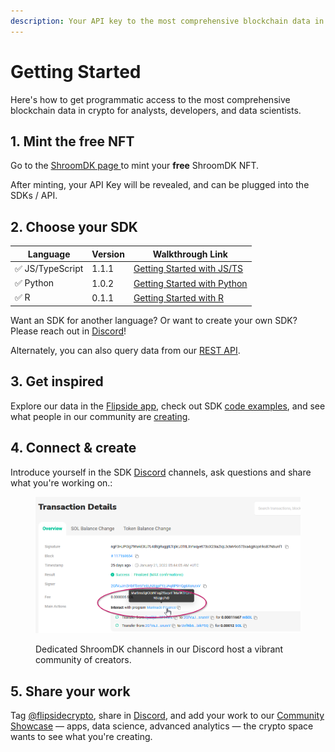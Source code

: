 ```yaml
---
description: Your API key to the most comprehensive blockchain data in crypto
---
```


# Getting Started

Here's how to get programmatic access to the most comprehensive blockchain data in crypto for analysts, developers, and data scientists.

## 1. Mint the free NFT

Go to the [ShroomDK page ](https://sdk.flipsidecrypto.xyz)to mint your **free** ShroomDK NFT.&#x20;

After minting, your API Key will be revealed, and can be plugged into the SDKs / API.

## 2. Choose your SDK

| Language        | Version | Walkthrough Link                                       |
| --------------- | ------- | ------------------------------------------------------ |
| ✅ JS/TypeScript | 1.1.1   | [Getting Started with JS/TS](javascript-typescript.md) |
| ✅ Python        | 1.0.2   | [Getting Started with Python](python.md)               |
| ✅ R             | 0.1.1   | [Getting Started with R](r.md)                         |

Want an SDK for another language? Or want to create your own SDK? Please reach out in [Discord](https://discord.gg/ZmU3jQuu6W)!&#x20;

Alternately, you can also query data from our [REST API](rest-api.md).

## 3. Get inspired

Explore our data in the [Flipside app](https://app.flipsidecrypto.com/), check out SDK [code examples](../examples.md), and see what people in our community are [creating](../community-showcase.md).

## 4. Connect & create

Introduce yourself in the SDK [Discord](https://discord.gg/ZmU3jQuu6W) channels, ask questions and share what you're working on.:

<figure><img src="../../.gitbook/assets/image (2).png" alt=""><figcaption><p>Dedicated ShroomDK channels in our Discord host a vibrant community of creators.</p></figcaption></figure>

## 5. Share your work

Tag [@flipsidecrypto](https://twitter.com/flipsidecrypto/), share in [Discord](https://discord.gg/ZmU3jQuu6W), and add your work to our [Community Showcase](../community-showcase.md) —  apps, data science, advanced analytics — the crypto space wants to see what you're creating.
